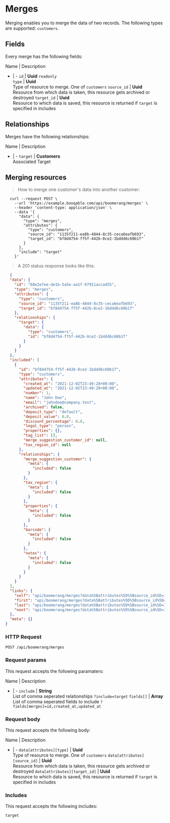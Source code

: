 # Merges

Merging enables you to merge the data of two records. The following types are supported: `customers`.

## Fields
Every merge has the following fields:

Name | Description
- | -
`id` | **Uuid** `readonly`<br>
`type` | **Uuid**<br>Type of resource to merge. One of `customers`
`source_id` | **Uuid**<br>Resource from which data is taken, this resource gets archived or destroyed
`target_id` | **Uuid**<br>Resource to which data is saved, this resource is returned if `target` is specified in includes


## Relationships
Merges have the following relationships:

Name | Description
- | -
`target` | **Customers**<br>Associated Target


## Merging resources



> How to merge one customer's data into another customer:

```shell
  curl --request POST \
    --url 'https://example.booqable.com/api/boomerang/merges' \
    --header 'content-type: application/json' \
    --data '{
      "data": {
        "type": "merges",
        "attributes": {
          "type": "customers",
          "source_id": "1135f211-ea8b-4844-8c35-ceca6eafb693",
          "target_id": "bf8d4754-ff5f-442b-8ce2-1bddd6c60b1f"
        }
      },
      "include": "target"
    }'
```

> A 201 status response looks like this:

```json
  {
  "data": {
    "id": "68e2e7ee-de1b-5a5e-aa1f-97911acca455",
    "type": "merges",
    "attributes": {
      "type": "customers",
      "source_id": "1135f211-ea8b-4844-8c35-ceca6eafb693",
      "target_id": "bf8d4754-ff5f-442b-8ce2-1bddd6c60b1f"
    },
    "relationships": {
      "target": {
        "data": {
          "type": "customers",
          "id": "bf8d4754-ff5f-442b-8ce2-1bddd6c60b1f"
        }
      }
    }
  },
  "included": [
    {
      "id": "bf8d4754-ff5f-442b-8ce2-1bddd6c60b1f",
      "type": "customers",
      "attributes": {
        "created_at": "2021-12-02T23:49:28+00:00",
        "updated_at": "2021-12-02T23:49:28+00:00",
        "number": 1,
        "name": "John Doe",
        "email": "johndoe@company.test",
        "archived": false,
        "deposit_type": "default",
        "deposit_value": 0.0,
        "discount_percentage": 0.0,
        "legal_type": "person",
        "properties": {},
        "tag_list": [],
        "merge_suggestion_customer_id": null,
        "tax_region_id": null
      },
      "relationships": {
        "merge_suggestion_customer": {
          "meta": {
            "included": false
          }
        },
        "tax_region": {
          "meta": {
            "included": false
          }
        },
        "properties": {
          "meta": {
            "included": false
          }
        },
        "barcode": {
          "meta": {
            "included": false
          }
        },
        "notes": {
          "meta": {
            "included": false
          }
        }
      }
    }
  ],
  "links": {
    "self": "api/boomerang/merges?data%5Battributes%5D%5Bsource_id%5D=1135f211-ea8b-4844-8c35-ceca6eafb693&data%5Battributes%5D%5Btarget_id%5D=bf8d4754-ff5f-442b-8ce2-1bddd6c60b1f&data%5Battributes%5D%5Btype%5D=customers&data%5Btype%5D=merges&include=target&merge%5Bdata%5D%5Battributes%5D%5Bsource_id%5D=1135f211-ea8b-4844-8c35-ceca6eafb693&merge%5Bdata%5D%5Battributes%5D%5Btarget_id%5D=bf8d4754-ff5f-442b-8ce2-1bddd6c60b1f&merge%5Bdata%5D%5Battributes%5D%5Btype%5D=customers&merge%5Bdata%5D%5Btype%5D=merges&merge%5Binclude%5D=target&page%5Bnumber%5D=1&page%5Bsize%5D=25",
    "first": "api/boomerang/merges?data%5Battributes%5D%5Bsource_id%5D=1135f211-ea8b-4844-8c35-ceca6eafb693&data%5Battributes%5D%5Btarget_id%5D=bf8d4754-ff5f-442b-8ce2-1bddd6c60b1f&data%5Battributes%5D%5Btype%5D=customers&data%5Btype%5D=merges&include=target&merge%5Bdata%5D%5Battributes%5D%5Bsource_id%5D=1135f211-ea8b-4844-8c35-ceca6eafb693&merge%5Bdata%5D%5Battributes%5D%5Btarget_id%5D=bf8d4754-ff5f-442b-8ce2-1bddd6c60b1f&merge%5Bdata%5D%5Battributes%5D%5Btype%5D=customers&merge%5Bdata%5D%5Btype%5D=merges&merge%5Binclude%5D=target&page%5Bnumber%5D=1&page%5Bsize%5D=25",
    "last": "api/boomerang/merges?data%5Battributes%5D%5Bsource_id%5D=1135f211-ea8b-4844-8c35-ceca6eafb693&data%5Battributes%5D%5Btarget_id%5D=bf8d4754-ff5f-442b-8ce2-1bddd6c60b1f&data%5Battributes%5D%5Btype%5D=customers&data%5Btype%5D=merges&include=target&merge%5Bdata%5D%5Battributes%5D%5Bsource_id%5D=1135f211-ea8b-4844-8c35-ceca6eafb693&merge%5Bdata%5D%5Battributes%5D%5Btarget_id%5D=bf8d4754-ff5f-442b-8ce2-1bddd6c60b1f&merge%5Bdata%5D%5Battributes%5D%5Btype%5D=customers&merge%5Bdata%5D%5Btype%5D=merges&merge%5Binclude%5D=target&page%5Bnumber%5D=&page%5Bsize%5D=25",
    "next": "api/boomerang/merges?data%5Battributes%5D%5Bsource_id%5D=1135f211-ea8b-4844-8c35-ceca6eafb693&data%5Battributes%5D%5Btarget_id%5D=bf8d4754-ff5f-442b-8ce2-1bddd6c60b1f&data%5Battributes%5D%5Btype%5D=customers&data%5Btype%5D=merges&include=target&merge%5Bdata%5D%5Battributes%5D%5Bsource_id%5D=1135f211-ea8b-4844-8c35-ceca6eafb693&merge%5Bdata%5D%5Battributes%5D%5Btarget_id%5D=bf8d4754-ff5f-442b-8ce2-1bddd6c60b1f&merge%5Bdata%5D%5Battributes%5D%5Btype%5D=customers&merge%5Bdata%5D%5Btype%5D=merges&merge%5Binclude%5D=target&page%5Bnumber%5D=2&page%5Bsize%5D=25"
  },
  "meta": {}
}
```

### HTTP Request

`POST /api/boomerang/merges`

### Request params

This request accepts the following paramaters:

Name | Description
- | -
`include` | **String**<br>List of comma seperated relationships `?include=target`
`fields[]` | **Array**<br>List of comma seperated fields to include `?fields[merges]=id,created_at,updated_at`


### Request body

This request accepts the following body:

Name | Description
- | -
`data[attributes][type]` | **Uuid**<br>Type of resource to merge. One of `customers`
`data[attributes][source_id]` | **Uuid**<br>Resource from which data is taken, this resource gets archived or destroyed
`data[attributes][target_id]` | **Uuid**<br>Resource to which data is saved, this resource is returned if `target` is specified in includes


### Includes

This request accepts the following includes:

`target`





